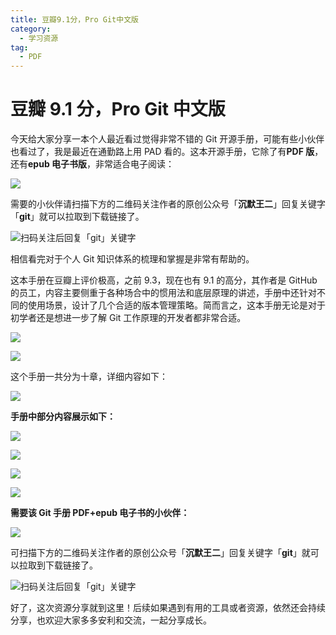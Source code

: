 ```yaml
---
title: 豆瓣9.1分，Pro Git中文版
category:
  - 学习资源
tag:
  - PDF
---
```


# 豆瓣 9.1 分，Pro Git 中文版

今天给大家分享一本个人最近看过觉得非常不错的 Git 开源手册，可能有些小伙伴也看过了，我是最近在通勤路上用 PAD 看的。这本开源手册，它除了有**PDF 版**，还有**epub 电子书版**，非常适合电子阅读：

![](http://cdn.tobebetterjavaer.com/tobebetterjavaer/images/download/progit-41240dae-f097-4986-b1a3-20f6a8035732.jpg)

需要的小伙伴请扫描下方的二维码关注作者的原创公众号「**沉默王二**」回复关键字「**git**」就可以拉取到下载链接了。

![扫码关注后回复「git」关键字](http://cdn.tobebetterjavaer.com/tobebetterjavaer/images/gongzhonghao.png)

相信看完对于个人 Git 知识体系的梳理和掌握是非常有帮助的。

这本手册在豆瓣上评价极高，之前 9.3，现在也有 9.1 的高分，其作者是 GitHub 的员工，内容主要侧重于各种场合中的惯用法和底层原理的讲述，手册中还针对不同的使用场景，设计了几个合适的版本管理策略。简而言之，这本手册无论是对于初学者还是想进一步了解 Git 工作原理的开发者都非常合适。

![](http://cdn.tobebetterjavaer.com/tobebetterjavaer/images/download/progit-66757d24-4bcb-4084-9e7f-8e9e32d517c4.jpg)

![](http://cdn.tobebetterjavaer.com/tobebetterjavaer/images/download/progit-b829ef9a-3c8f-4e91-b88b-3eeb1692d8d9.jpg)

这个手册一共分为十章，详细内容如下：

![](http://cdn.tobebetterjavaer.com/tobebetterjavaer/images/download/progit-33b772d5-fa59-4181-8831-9efe9c1b11ea.jpg)

**手册中部分内容展示如下：**

![](http://cdn.tobebetterjavaer.com/tobebetterjavaer/images/download/progit-f8c62f18-ceaa-4de1-b7ad-961cd1418bfb.jpg)

![](http://cdn.tobebetterjavaer.com/tobebetterjavaer/images/download/progit-d82932c6-5a30-4ed6-86e5-e4ca468e8a13.jpg)

![](http://cdn.tobebetterjavaer.com/tobebetterjavaer/images/download/progit-ca7c7781-7c3f-4729-9cd7-2c050b660e4e.jpg)

![](http://cdn.tobebetterjavaer.com/tobebetterjavaer/images/download/progit-91c726c1-a10d-41fb-8b2a-a5228d741106.jpg)

**需要该 Git 手册 PDF+epub 电子书的小伙伴：**

![](http://cdn.tobebetterjavaer.com/tobebetterjavaer/images/download/progit-eff913ad-4635-498f-8a04-01a03380e84a.jpg)

可扫描下方的二维码关注作者的原创公众号「**沉默王二**」回复关键字「**git**」就可以拉取到下载链接了。

![扫码关注后回复「git」关键字](http://cdn.tobebetterjavaer.com/tobebetterjavaer/images/gongzhonghao.png)

好了，这次资源分享就到这里！后续如果遇到有用的工具或者资源，依然还会持续分享，也欢迎大家多多安利和交流，一起分享成长。

